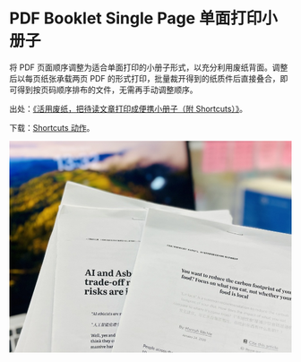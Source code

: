 # PDF Booklet Single Page 单面打印小册子

将 PDF 页面顺序调整为适合单面打印的小册子形式，以充分利用废纸背面。调整后以每页纸张承载两页 PDF 的形式打印，批量裁开得到的纸质件后直接叠合，即可得到按页码顺序排布的文件，无需再手动调整顺序。

出处：[《活用废纸，把待读文章打印成便携小册子（附 Shortcuts）》](https://utgd.net/article/20876/)。

下载：[Shortcuts 动作](https://www.icloud.com/shortcuts/a2e8fb5b88464cd38a8d374b5cd3b523)。

![img](img.jpeg)